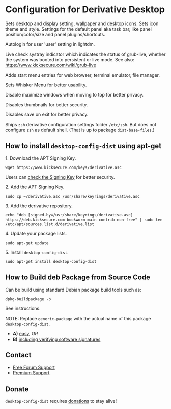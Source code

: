 # Configuration for Derivative Desktop #

Sets desktop and display setting, wallpaper and desktop icons.
Sets icon theme and style.
Settings for the default panel aka task bar, like panel position/color/size
and panel plugins/shortcuts.

Autologin for user 'user' setting in lightdm.

Live check systray indicator which indicates the status of grub-live, whether
the system was booted into persistent or live mode. See also:
https://www.kicksecure.com/wiki/grub-live

Adds start menu entries for web browser, terminal emulator, file manager.

Sets Whisker Menu for better usability.

Disable maximize windows when moving to top for better privacy.

Disables thumbnails for better security.

Disables save on exit for better privacy.

Ships `zsh` derivative configuration settings folder `/etc/zsh`.
But does not configure `zsh` as default shell.
(That is up to package `dist-base-files`.)

## How to install `desktop-config-dist` using apt-get ##

1\. Download the APT Signing Key.

```
wget https://www.kicksecure.com/keys/derivative.asc
```

Users can [check the Signing Key](https://www.kicksecure.com/wiki/Signing_Key) for better security.

2\. Add the APT Signing Key.

```
sudo cp ~/derivative.asc /usr/share/keyrings/derivative.asc
```

3\. Add the derivative repository.

```
echo "deb [signed-by=/usr/share/keyrings/derivative.asc] https://deb.kicksecure.com bookworm main contrib non-free" | sudo tee /etc/apt/sources.list.d/derivative.list
```

4\. Update your package lists.

```
sudo apt-get update
```

5\. Install `desktop-config-dist`.

```
sudo apt-get install desktop-config-dist
```

## How to Build deb Package from Source Code ##

Can be build using standard Debian package build tools such as:

```
dpkg-buildpackage -b
```

See instructions.

NOTE: Replace `generic-package` with the actual name of this package `desktop-config-dist`.

* **A)** [easy](https://www.kicksecure.com/wiki/Dev/Build_Documentation/generic-package/easy), _OR_
* **B)** [including verifying software signatures](https://www.kicksecure.com/wiki/Dev/Build_Documentation/generic-package)

## Contact ##

* [Free Forum Support](https://forums.kicksecure.com)
* [Premium Support](https://www.kicksecure.com/wiki/Premium_Support)

## Donate ##

`desktop-config-dist` requires [donations](https://www.kicksecure.com/wiki/Donate) to stay alive!
